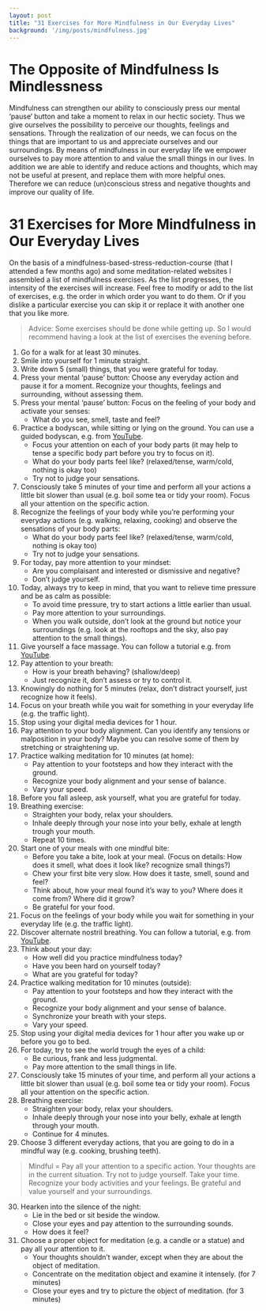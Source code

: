```yaml
---
layout: post
title: "31 Exercises for More Mindfulness in Our Everyday Lives"
background: '/img/posts/mindfulness.jpg'
---
```


# The Opposite of Mindfulness Is Mindlessness
Mindfulness can strengthen our ability to consciously press our mental ‘pause‘ button and take a moment to relax in our hectic society. Thus we give ourselves the possibility to perceive our thoughts, feelings and sensations. Through the realization of our needs, we can focus on the things that are important to us and appreciate ourselves and our surroundings.
By means of mindfulness in our everyday life we empower ourselves to pay more attention to and value the small things in our lives. In addition we are able to identify and reduce actions and thoughts, which may not be useful at present, and replace them with more helpful ones. Therefore we can reduce (un)conscious stress and negative thoughts and improve our quality of life.

# 31 Exercises for More Mindfulness in Our Everyday Lives
On the basis of a mindfulness-based-stress-reduction-course (that I attended a few months ago) and some meditation-related websites I assembled a list of mindfulness exercises. As the list progresses, the intensity of the exercises will increase. Feel free to modify or add to the list of exercises, e.g. the order in which order you want to do them. Or if you dislike a particular exercise you can skip it or replace it with another one that you like more.
> Advice: Some exercises should be done while getting up. So I would recommend having a look at the list of exercises the evening before.


1. Go for a walk for at least 30 minutes.
2. Smile into yourself for 1 minute straight.
3. Write down 5 (small) things, that you were grateful for today.
4. Press your mental ‘pause’ button: Choose any everyday action and pause it for a moment. Recognize your thoughts, feelings and surrounding, without assessing them.
5. Press your mental ‘pause’ button: Focus on the feeling of your body and activate your senses:
    - What do you see, smell, taste and feel?
6. Practice a bodyscan, while sitting or lying on the ground. You can use a guided bodyscan, e.g. from [YouTube](https://www.youtube.com/watch?v=QS2yDmWk0vs).
    - Focus your attention on each of your body parts (it may help to tense a specific body part before you try to focus on it).
    - What do your body parts feel like? (relaxed/tense, warm/cold, nothing is okay too)
    - Try not to judge your sensations.
7. Consciously take 5 minutes of your time and perform all your actions a little bit slower than usual (e.g. boil some tea or tidy your room). Focus all your attention on the specific action.
8. Recognize the feelings of your body while you’re performing your everyday actions (e.g. walking, relaxing, cooking) and observe the sensations of your body parts:
    - What do your body parts feel like? (relaxed/tense, warm/cold, nothing is okay too)
    - Try not to judge your sensations.
9. For today, pay more attention to your mindset:
    - Are you complaisant and interested or dismissive and negative?
    - Don’t judge yourself.
10. Today, always try to keep in mind, that you want to relieve time pressure and be as calm as possible:
    - To avoid time pressure, try to start actions a little earlier than usual.
    - Pay more attention to your surroundings.
    - When you walk outside, don’t look at the ground but notice your surroundings (e.g. look at the rooftops and the sky, also pay attention to the small things).
11. Give yourself a face massage. You can follow a tutorial e.g. from [YouTube]( https://www.youtube.com/watch?v=bNVu4-SpQp8).
12. Pay attention to your breath:
    - How is your breath behaving? (shallow/deep)
    - Just recognize it, don’t assess or try to control it.
13. Knowingly do nothing for 5 minutes (relax, don’t distract yourself, just recognize how it feels).
14. Focus on your breath while you wait for something in your everyday life (e.g. the traffic light).
15. Stop using your digital media devices for 1 hour.
16. Pay attention to your body alignment. Can you identify any tensions or malposition in your body? Maybe you can resolve some of them by stretching or straightening up.
17. Practice walking meditation for 10 minutes (at home):
    - Pay attention to your footsteps and how they interact with the ground.
    - Recognize your body alignment and your sense of balance.
    - Vary your speed.
18. Before you fall asleep, ask yourself, what you are grateful for today.
19. Breathing exercise:
    - Straighten your body, relax your shoulders.
    - Inhale deeply through your nose into your belly, exhale at length trough your mouth.
    - Repeat 10 times.
20. Start one of your meals with one mindful bite:
    - Before you take a bite, look at your meal. (Focus on details: How does it smell, what does it look like? recognize small things?)
    - Chew your first bite very slow. How does it taste, smell, sound and feel?
    - Think about, how your meal found it’s way to you? Where does it come from? Where did it grow?
    - Be grateful for your food.
21. Focus on the feelings of your body while you wait for something in your everyday life (e.g. the traffic light).
22. Discover alternate nostril breathing. You can follow a tutorial, e.g. from [YouTube](https://www.youtube.com/watch?v=8VwufJrUhic).
23. Think about your day:
    - How well did you practice mindfulness today?
    - Have you been hard on yourself today?
    - What are you grateful for today?
24. Practice walking meditation for 10 minutes (outside):
    - Pay attention to your footsteps and how they interact with the ground.
    - Recognize your body alignment and your sense of balance.
    - Synchronize your breath with your steps.
    - Vary your speed.
25. Stop using your digital media devices for 1 hour after you wake up or before you go to bed.
26. For today, try to see the world trough the eyes of a child:
    - Be curious, frank and less judgmental.
    - Pay more attention to the small things in life.
27. Consciously take 15 minutes of your time, and perform all your actions a little bit slower than usual (e.g. boil some tea or tidy your room). Focus all your attention on the specific action.
28. Breathing exercise:
    - Straighten your body, relax your shoulders.
    - Inhale deeply through your nose into your belly, exhale at length through your mouth.
    - Continue for 4 minutes.
29. Choose 3 different everyday actions, that you are going to do in a mindful way (e.g. cooking, brushing teeth).
> Mindful = Pay all your attention to a specific action. Your thoughts are in the current situation. Try not to judge yourself. Take your time. Recognize your body activities and your feelings. Be grateful and value yourself and your surroundings.
30. Hearken into the silence of the night:
    - Lie in the bed or sit beside the window.
    - Close your eyes and pay attention to the surrounding sounds.
    - How does it feel?
31. Choose a proper object for meditation (e.g. a candle or a statue) and pay all your attention to it.
    - Your thoughts shouldn’t wander, except when they are about the object of meditation.
    - Concentrate on the meditation object and examine it intensely. (for 7 minutes)
    - Close your eyes and try to picture the object of meditation. (for 3 minutes)
